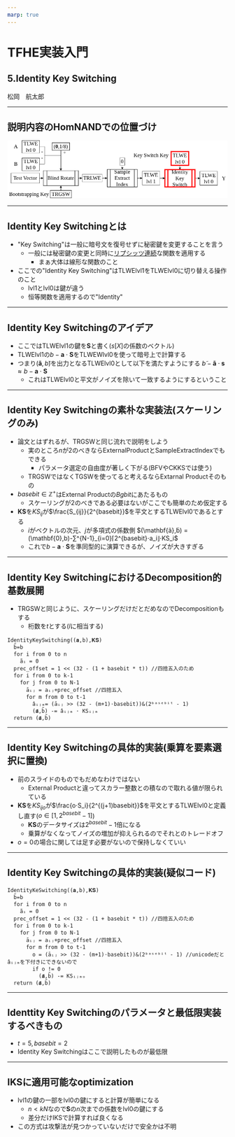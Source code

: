```yaml
---
marp: true
---
```

<!-- 
theme: default
size: 16:9
paginate: true
footer : ![](../../image/ccbysa.png) [licence](https://creativecommons.org/licenses/by-sa/4.0/)
style: |
  h1, h2, h3, h4, h5, header, footer {
        color: white;
    }
  section {
    background-color: #505050;
    color:white
  }
  table{
      color:black
  }
  code{
    color:black
  }
    a {
    font-weight:bold;
    color:#F00;
  } 
-->

<!-- page_number: true -->

# TFHE実装入門

## 5.Identity Key Switching

松岡　航太郎

---

## 説明内容のHomNANDでの位置づけ

![](../../image/IdentityKeySwitchHomNANDdiagram.png)

---

## Identity Key Switchingとは

- "Key Switching"は一般に暗号文を復号せずに秘密鍵を変更することを言う
  - 一般には秘密鍵の変更と同時に[リプシッツ連続](https://ja.wikipedia.org/wiki/%E3%83%AA%E3%83%97%E3%82%B7%E3%83%83%E3%83%84%E9%80%A3%E7%B6%9A)な関数を適用する
    - まぁ大体は線形な関数のこと
- ここでの"Identity Key Switching"はTLWElvl1をTLWElvl0に切り替える操作のこと
  - lvl1とlvl0は鍵が違う
  - 恒等関数を適用するので"Identity"

---

## Identity Key Switchingのアイデア

- ここではTLWElvl1の鍵を$\mathbf{S}$と書く($s[X]$の係数のベクトル)
- TLWElvl1の$b-\mathbf{a}⋅ \mathbf{S}$をTLWEWlvl0を使って暗号上で計算する
- つまり$(\mathbf{ã},b̃)$を出力となるTLWElvl0として以下を満たすようにする
$b̃-\mathbf{ã}⋅\mathbf{s} ≈ b-\mathbf{a}⋅ \mathbf{S}$
  - これはTLWElvl0と平文がノイズを除いて一致するようにするということ

---

## Identity Key Switchingの素朴な実装法(スケーリングのみ)

- 論文とはずれるが、TRGSWと同じ流れで説明をしよう
  - 実のところ$n$が2のべきならExternalProductとSampleExtractIndexでもできる
    - パラメータ選定の自由度が著しく下がる(BFVやCKKSでは使う)
  - TRGSWではなくTGSWを使ってると考えるならExtarnal Productそのもの
- $basebit∈\mathbb{Z}^+$はExternal Productの$Bgbit$にあたるもの
  - スケーリングが2のべきである必要はないがここでも簡単のため仮定する
- $\mathbf{KS}$を$KS_{ij}$が$\frac{S_{ij}}{2^{basebit}}$を平文とするTLWElvl0であるとする
  - $i$がベクトルの次元、$j$が多項式の係数側
$(\mathbf{ã},b̃) = (\mathbf{0},b)-∑^{N-1}_{i=0}⌈2^{basebit}⋅a_i⌋⋅KS_i$
  - これで$b-\mathbf{a}⋅ \mathbf{S}$を準同型的に演算できるが、ノイズが大きすぎる

---

## Identity Key SwitchingにおけるDecomposition的基数展開

- TRGSWと同じように、スケーリングだけだとだめなのでDecompositionもする
  - 桁数を$t$とする($l$に相当する)

```
IdentityKeySwitching((𝐚,b),𝐊𝐒)
  b̃=b
  for i from 0 to n
    ãᵢ = 0
  prec_offset = 1 << (32 - (1 + basebit * t)) //四捨五入のため
  for i from 0 to k-1
    for j from 0 to N-1
      āᵢⱼ = aᵢⱼ+prec_offset //四捨五入
      for m from 0 to t-1
        âᵢⱼₘ= (āᵢⱼ >> (32 - (m+1)⋅basebit))&(2ᵇᵃˢᵉᵇⁱᵗ - 1)
        (𝐚̃,b̃) -= âᵢⱼₘ ⋅ KSᵢⱼₘ
  return (𝐚̃,b̃)
```
---

## Identity Key Switchingの具体的実装(乗算を要素選択に置換)

- 前のスライドのものでもだめなわけではない
  - External Productと違ってスカラー整数との積なので取れる値が限られている
- $\mathbf{KS}$を$KS_{ijo}$が$\frac{o⋅S_i}{2^{(j+1)basebit}}$を平文とするTLWElvl0と定義し直す($o ∈ [1,2^{basebit} - 1]$)
  - $\mathbf{KS}$のデータサイズは$2^{basebit}-1$倍になる
  - 乗算がなくなってノイズの増加が抑えられるのでそれとのトレードオフ
- $o=0$の場合に関しては足す必要がないので保持しなくていい

---

## Identity Key Switchingの具体的実装(疑似コード)

```
IdentityKeSwitching((𝐚,b),𝐊𝐒)
  b̃=b
  for i from 0 to n
    ãᵢ = 0
  prec_offset = 1 << (32 - (1 + basebit * t)) //四捨五入のため
  for i from 0 to k-1
    for j from 0 to N-1
      āᵢⱼ = aᵢⱼ+prec_offset //四捨五入
      for m from 0 to t-1
        o = (āᵢⱼ >> (32 - (m+1)⋅basebit))&(2ᵇᵃˢᵉᵇⁱᵗ - 1) //unicodeだとâᵢⱼₘを下付きにできないので
        if o != 0
          (𝐚̃,b̃) -= KSᵢⱼₘₒ
  return (𝐚̃,b̃)
```

---


## Identtity Key Switchingのパラメータと最低限実装するべきもの

- $t = 5,basebit = 2$
- Identity Key Switchingはここで説明したものが最低限


---

## IKSに適用可能なoptimization

- lvl1の鍵の一部をlvl0の鍵にすると計算が簡単になる
  - $n<kN$なので$\mathbf{S}$の$n$次までの係数をlvl0の鍵にする
  - 差分だけIKSで計算すれば良くなる
- この方式は攻撃法が見つかっていないだけで安全かは不明
